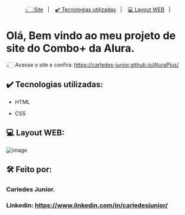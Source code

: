 <p align="center">
  <a href="#-tecnologias">👆🏻 Site</a>&nbsp;&nbsp;&nbsp;|&nbsp;&nbsp;&nbsp;
  <a href="#-projeto">✔️ Tecnologias utilizadas</a>&nbsp;&nbsp;&nbsp;|&nbsp;&nbsp;&nbsp;
  <a href="#-tecnologias">💻 Layout WEB</a>&nbsp;&nbsp;&nbsp;|&nbsp;&nbsp;&nbsp;
</p>

# Olá, Bem vindo ao meu projeto de site do Combo+ da Alura.
👆🏻 Acesse o site e confira: https://carledes-junior.github.io/AluraPlus/
## ✔️ Tecnologias utilizadas:

* HTML

* CSS

## 💻 Layout WEB:
![image](https://github.com/Carledes-Junior/AluraPlus/assets/97607718/4d9e8c99-bb77-461c-b99e-1de5426d8c61)

##  🛠️ Feito por:

###  Carledes Junior.

### Linkedin: https://www.linkedin.com/in/carledesjunior/

